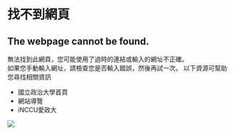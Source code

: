 # 找不到網頁
## The webpage cannot be found.
無法找到此網頁，您可能使用了過時的連結或輸入的網址不正確。  
如果您手動輸入網址，請檢查您是否輸入錯誤，然後再試一次。
以下資源可幫助您尋找相關資訊
  * 國立政治大學首頁
  * 網站導覽
  * iNCCU愛政大


![](https://newdoc.nccu.edu.tw/orz/lose02.jpg)
